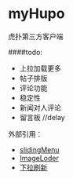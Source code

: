 myHupo
======

虎扑第三方客户端

####todo:
 * 上拉加载更多
 * 帖子排版
 * 评论功能
 * 稳定性
 * 新闻对人评论
 * 留言板 //delay

外部引用：
  * [slidingMenu](https://github.com/jfeinstein10/SlidingMenu)
  * [ImageLoder](https://github.com/nostra13/Android-Universal-Image-Loader)
  * [下拉刷新](http://blog.csdn.net/guolin_blog/article/details/9255575)
